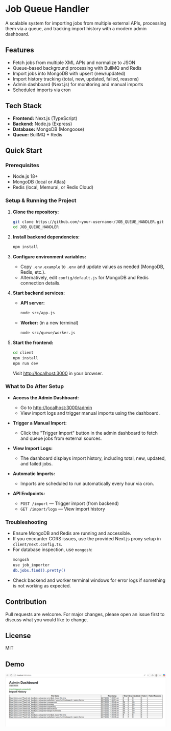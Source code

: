 # Job Queue Handler

A scalable system for importing jobs from multiple external APIs, processing them via a queue, and tracking import history with a modern admin dashboard.

## Features
- Fetch jobs from multiple XML APIs and normalize to JSON
- Queue-based background processing with BullMQ and Redis
- Import jobs into MongoDB with upsert (new/updated)
- Import history tracking (total, new, updated, failed, reasons)
- Admin dashboard (Next.js) for monitoring and manual imports
- Scheduled imports via cron

## Tech Stack
- **Frontend:** Next.js (TypeScript)
- **Backend:** Node.js (Express)
- **Database:** MongoDB (Mongoose)
- **Queue:** BullMQ + Redis

## Quick Start

### Prerequisites
- Node.js 18+
- MongoDB (local or Atlas)
- Redis (local, Memurai, or Redis Cloud)

### Setup & Running the Project

1. **Clone the repository:**
   ```bash
   git clone https://github.com/<your-username>/JOB_QUEUE_HANDLER.git
   cd JOB_QUEUE_HANDLER
   ```

2. **Install backend dependencies:**
   ```bash
   npm install
   ```

3. **Configure environment variables:**
   - Copy `.env.example` to `.env` and update values as needed (MongoDB, Redis, etc.).
   - Alternatively, edit `config/default.js` for MongoDB and Redis connection details.

4. **Start backend services:**
   - **API server:**
     ```bash
     node src/app.js
     ```
   - **Worker:** (in a new terminal)
     ```bash
     node src/queue/worker.js
     ```

5. **Start the frontend:**
   ```bash
   cd client
   npm install
   npm run dev
   ```
   Visit [http://localhost:3000](http://localhost:3000) in your browser.

### What to Do After Setup

- **Access the Admin Dashboard:**
  - Go to [http://localhost:3000/admin](http://localhost:3000/admin)
  - View import logs and trigger manual imports using the dashboard.

- **Trigger a Manual Import:**
  - Click the "Trigger Import" button in the admin dashboard to fetch and queue jobs from external sources.

- **View Import Logs:**
  - The dashboard displays import history, including total, new, updated, and failed jobs.

- **Automatic Imports:**
  - Imports are scheduled to run automatically every hour via cron.

- **API Endpoints:**
  - `POST /import` — Trigger import (from backend)
  - `GET /import/logs` — View import history

### Troubleshooting
- Ensure MongoDB and Redis are running and accessible.
- If you encounter CORS issues, use the provided Next.js proxy setup in `client/next.config.ts`.
- For database inspection, use `mongosh`:
  ```sh
  mongosh
  use job_importer
  db.jobs.find().pretty()
  ```
- Check backend and worker terminal windows for error logs if something is not working as expected.

## Contribution
Pull requests are welcome. For major changes, please open an issue first to discuss what you would like to change.

## License
MIT 

## Demo

![Admin Dashboard Screenshot](docs/img3.png)

